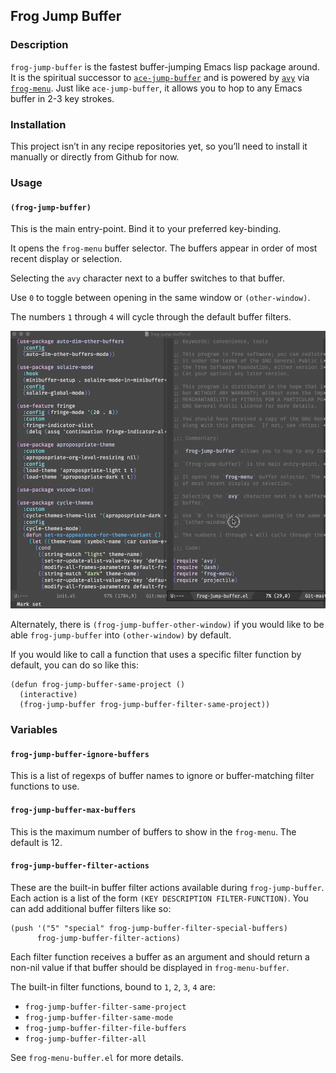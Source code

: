 ## Frog Jump Buffer

### Description

`frog-jump-buffer` is the fastest buffer-jumping Emacs lisp package
around. It is the spiritual successor to
[`ace-jump-buffer`](https://github.com/waymondo/ace-jump-buffer) and is
powered by [`avy`](https://github.com/abo-abo/avy) via
[`frog-menu`](https://github.com/clemera/frog-menu). Just like
`ace-jump-buffer`, it allows you to hop to any Emacs buffer in 2-3 key
strokes.

### Installation

This project isn’t in any recipe repositories yet, so you’ll need to
install it manually or directly from Github for now.

### Usage

#### `(frog-jump-buffer)`
This is the main entry-point. Bind it to your preferred key-binding.

It opens the `frog-menu` buffer selector. The buffers appear in order
of most recent display or selection.

Selecting the `avy` character next to a buffer switches to that
buffer.

Use `0` to toggle between opening in the same window or
`(other-window)`.

The numbers `1` through `4` will cycle through the default buffer filters.

![example](example.gif)

Alternately, there is `(frog-jump-buffer-other-window)` if you would
like to be able `frog-jump-buffer` into `(other-window)` by default.

If you would like to call a function that uses a specific filter
function by default, you can do so like this:

``` emacs-lisp
(defun frog-jump-buffer-same-project ()
  (interactive)
  (frog-jump-buffer frog-jump-buffer-filter-same-project))
```

### Variables

#### `frog-jump-buffer-ignore-buffers`
This is a list of regexps of buffer names to ignore or buffer-matching
filter functions to use.

#### `frog-jump-buffer-max-buffers`
This is the maximum number of buffers to show in the `frog-menu`.  The
default is 12.

#### `frog-jump-buffer-filter-actions`
These are the built-in buffer filter actions available during
`frog-jump-buffer`.  Each action is a list of the form `(KEY
DESCRIPTION FILTER-FUNCTION)`. You can add additional buffer filters
like so:

``` emacs-lisp
(push '("5" "special" frog-jump-buffer-filter-special-buffers)
      frog-jump-buffer-filter-actions)
```
Each filter function receives a buffer as an argument and should
return a non-nil value if that buffer should be displayed in `frog-menu-buffer`.

The built-in filter functions, bound to `1`, `2`, `3`, `4` are:

*  `frog-jump-buffer-filter-same-project`
*  `frog-jump-buffer-filter-same-mode`
*  `frog-jump-buffer-filter-file-buffers`
*  `frog-jump-buffer-filter-all`

See `frog-menu-buffer.el` for more details.
